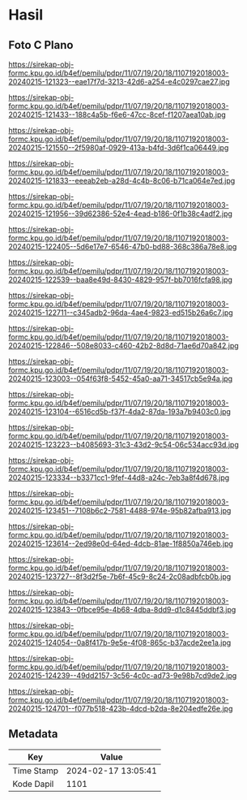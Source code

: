 # Hasil

## Foto C Plano

https://sirekap-obj-formc.kpu.go.id/b4ef/pemilu/pdpr/11/07/19/20/18/1107192018003-20240215-121323--eae17f7d-3213-42d6-a254-e4c0297cae27.jpg

https://sirekap-obj-formc.kpu.go.id/b4ef/pemilu/pdpr/11/07/19/20/18/1107192018003-20240215-121433--188c4a5b-f6e6-47cc-8cef-f1207aea10ab.jpg

https://sirekap-obj-formc.kpu.go.id/b4ef/pemilu/pdpr/11/07/19/20/18/1107192018003-20240215-121550--2f5980af-0929-413a-b4fd-3d6f1ca06449.jpg

https://sirekap-obj-formc.kpu.go.id/b4ef/pemilu/pdpr/11/07/19/20/18/1107192018003-20240215-121833--eeeab2eb-a28d-4c4b-8c06-b71ca064e7ed.jpg

https://sirekap-obj-formc.kpu.go.id/b4ef/pemilu/pdpr/11/07/19/20/18/1107192018003-20240215-121956--39d62386-52e4-4ead-b186-0f1b38c4adf2.jpg

https://sirekap-obj-formc.kpu.go.id/b4ef/pemilu/pdpr/11/07/19/20/18/1107192018003-20240215-122405--5d6e17e7-6546-47b0-bd88-368c386a78e8.jpg

https://sirekap-obj-formc.kpu.go.id/b4ef/pemilu/pdpr/11/07/19/20/18/1107192018003-20240215-122539--baa8e49d-8430-4829-957f-bb7016fcfa98.jpg

https://sirekap-obj-formc.kpu.go.id/b4ef/pemilu/pdpr/11/07/19/20/18/1107192018003-20240215-122711--c345adb2-96da-4ae4-9823-ed515b26a6c7.jpg

https://sirekap-obj-formc.kpu.go.id/b4ef/pemilu/pdpr/11/07/19/20/18/1107192018003-20240215-122846--508e8033-c460-42b2-8d8d-71ae6d70a842.jpg

https://sirekap-obj-formc.kpu.go.id/b4ef/pemilu/pdpr/11/07/19/20/18/1107192018003-20240215-123003--054f63f8-5452-45a0-aa71-34517cb5e94a.jpg

https://sirekap-obj-formc.kpu.go.id/b4ef/pemilu/pdpr/11/07/19/20/18/1107192018003-20240215-123104--6516cd5b-f37f-4da2-87da-193a7b9403c0.jpg

https://sirekap-obj-formc.kpu.go.id/b4ef/pemilu/pdpr/11/07/19/20/18/1107192018003-20240215-123223--b4085693-31c3-43d2-9c54-06c534acc93d.jpg

https://sirekap-obj-formc.kpu.go.id/b4ef/pemilu/pdpr/11/07/19/20/18/1107192018003-20240215-123334--b3371cc1-9fef-44d8-a24c-7eb3a8f4d678.jpg

https://sirekap-obj-formc.kpu.go.id/b4ef/pemilu/pdpr/11/07/19/20/18/1107192018003-20240215-123451--7108b6c2-7581-4488-974e-95b82afba913.jpg

https://sirekap-obj-formc.kpu.go.id/b4ef/pemilu/pdpr/11/07/19/20/18/1107192018003-20240215-123614--2ed98e0d-64ed-4dcb-81ae-1f8850a746eb.jpg

https://sirekap-obj-formc.kpu.go.id/b4ef/pemilu/pdpr/11/07/19/20/18/1107192018003-20240215-123727--8f3d2f5e-7b6f-45c9-8c24-2c08adbfcb0b.jpg

https://sirekap-obj-formc.kpu.go.id/b4ef/pemilu/pdpr/11/07/19/20/18/1107192018003-20240215-123843--0fbce95e-4b68-4dba-8dd9-d1c8445ddbf3.jpg

https://sirekap-obj-formc.kpu.go.id/b4ef/pemilu/pdpr/11/07/19/20/18/1107192018003-20240215-124054--0a8f417b-9e5e-4f08-865c-b37acde2ee1a.jpg

https://sirekap-obj-formc.kpu.go.id/b4ef/pemilu/pdpr/11/07/19/20/18/1107192018003-20240215-124239--49dd2157-3c56-4c0c-ad73-9e98b7cd9de2.jpg

https://sirekap-obj-formc.kpu.go.id/b4ef/pemilu/pdpr/11/07/19/20/18/1107192018003-20240215-124701--f077b518-423b-4dcd-b2da-8e204edfe26e.jpg


## Metadata

| Key        | Value               |
| ---------- | ------------------- |
| Time Stamp | 2024-02-17 13:05:41 |
| Kode Dapil | 1101                |



